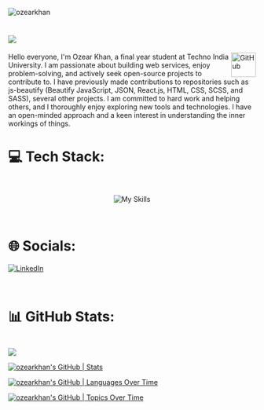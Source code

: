 
<p align="left"> <img src="https://komarev.com/ghpvc/?username=ozearkhan&base=1000&label=Profile%20views&color=0e75b6&style=flat" alt="ozearkhan" /> </p>

#  <img src = "https://readme-typing-svg.herokuapp.com?font=Kalam&size=40&duration=2000&pause=380&color=02A8F7&center=true&vCenter=true&width=443&height=55&lines=Hi+%F0%9F%91%8B%2C+I'm+Ozear"/>
<img alt="GitHub" src="https://github.githubassets.com/images/mona-loading-dark.gif" width="50" height="50" align="right"  />
Hello everyone, I'm Ozear Khan, a final year student at Techno India University. I am passionate about building web services, enjoy problem-solving, and actively seek open-source projects to contribute to. I have previously made contributions to repositories such as js-beautify (Beautify JavaScript, JSON, React.js, HTML, CSS, SCSS, and SASS), several other projects. I am committed to hard work and helping others, and I thoroughly enjoy exploring new tools and technologies. I have an open-minded approach and a keen interest in understanding the inner workings of things.

<br>

# 💻 Tech Stack:
<br>
<p align="center"><img src="https://skillicons.dev/icons?i=aws,docker,react,express,nodejs,js,yarn,npm,git,github,githubactions,linux,mongodb,mysql,html,css,c,cpp,redis,regex,v,vercel,vscode?theme=dark&perline=8" alt="My Skills" draggable="false" ></p>

<br>

# 🌐 Socials:
[![LinkedIn](https://img.shields.io/badge/LinkedIn-Connect-blue?style=for-the-badge&logo=linkedin)](https://www.linkedin.com/in/ozear-khan/)

<br>

# 📊 GitHub Stats:

<br>
<img src="https://github-contributor-stats.vercel.app/api?username=ozearkhan&limit=5&theme=highcontrast&combine_all_yearly_contributions=true&hide=B"/>
<br>

[![ozearkhan's GitHub | Stats](https://stats.quira.sh/ozearkhan/github?theme=light)](https://quira.sh?utm_source=widgets&utm_campaign=ozearkhan) 
<br>

[![ozearkhan's GitHub | Languages Over Time](https://stats.quira.sh/ozearkhan/languages-over-time?theme=light)](https://quira.sh?utm_source=widgets&utm_campaign=ozearkhan)
<br>

[![ozearkhan's GitHub | Topics Over Time](https://stats.quira.sh/ozearkhan/topics-over-time?theme=light)](https://quira.sh?utm_source=widgets&utm_campaign=ozearkhan)

